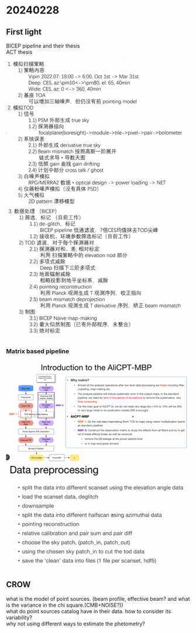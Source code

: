 
# 20240228

## First light 

BICEP pipeline and their thesis \
ACT thesis

![pipeline_1](./fig/0228_1.png)
![pipeline_2](./fig/0228_2.png)

### Matrix based pipeline

![pipeline_3](./fig/0228_3.png)
![pipeline_4](./fig/0228_4.png)
## CROW
what is the model of point sources. (beam profile, effective beam? and what is the variance in the chi square.(CMB+NOISE?)) \
what do point sources catalog have in their data. how to consider its variability? \
why not using different ways to estimate the phetometry?




